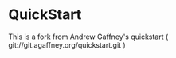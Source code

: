 QuickStart 
==========

This is a fork from Andrew Gaffney's quickstart ( git://git.agaffney.org/quickstart.git )
